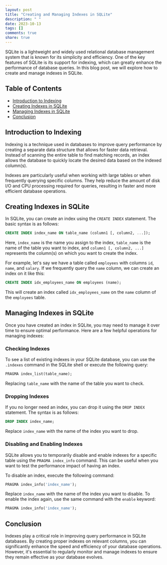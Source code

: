 ```yaml
---
layout: post
title: "Creating and Managing Indexes in SQLite"
description: " "
date: 2023-10-13
tags: []
comments: true
share: true
---
```


SQLite is a lightweight and widely used relational database management system that is known for its simplicity and efficiency. One of the key features of SQLite is its support for indexing, which can greatly enhance the performance of database queries. In this blog post, we will explore how to create and manage indexes in SQLite.

## Table of Contents
- [Introduction to Indexing](#introduction-to-indexing)
- [Creating Indexes in SQLite](#creating-indexes-in-sqlite)
- [Managing Indexes in SQLite](#managing-indexes-in-sqlite)
- [Conclusion](#conclusion)

## Introduction to Indexing

Indexing is a technique used in databases to improve query performance by creating a separate data structure that allows for faster data retrieval. Instead of scanning the entire table to find matching records, an index allows the database to quickly locate the desired data based on the indexed column(s).

Indexes are particularly useful when working with large tables or when frequently querying specific columns. They help reduce the amount of disk I/O and CPU processing required for queries, resulting in faster and more efficient database operations.

## Creating Indexes in SQLite

In SQLite, you can create an index using the `CREATE INDEX` statement. The basic syntax is as follows:

```sql
CREATE INDEX index_name ON table_name (column1 [, column2, ...]);
```

Here, `index_name` is the name you assign to the index, `table_name` is the name of the table you want to index, and `column1 [, column2, ...]` represents the column(s) on which you want to create the index.

For example, let's say we have a table called `employees` with columns `id`, `name`, and `salary`. If we frequently query the `name` column, we can create an index on it like this:

```sql
CREATE INDEX idx_employees_name ON employees (name);
```

This will create an index called `idx_employees_name` on the `name` column of the `employees` table.

## Managing Indexes in SQLite

Once you have created an index in SQLite, you may need to manage it over time to ensure optimal performance. Here are a few helpful operations for managing indexes:

### Checking Indexes

To see a list of existing indexes in your SQLite database, you can use the `.indexes` command in the SQLite shell or execute the following query:

```sql
PRAGMA index_list(table_name);
```

Replacing `table_name` with the name of the table you want to check.

### Dropping Indexes

If you no longer need an index, you can drop it using the `DROP INDEX` statement. The syntax is as follows:

```sql
DROP INDEX index_name;
```

Replace `index_name` with the name of the index you want to drop.

### Disabling and Enabling Indexes

SQLite allows you to temporarily disable and enable indexes for a specific table using the `PRAGMA index_info` command. This can be useful when you want to test the performance impact of having an index.

To disable an index, execute the following command:

```sql
PRAGMA index_info('index_name');
```

Replace `index_name` with the name of the index you want to disable. To enable the index again, use the same command with the `enable` keyword:

```sql
PRAGMA index_info('index_name');
```

## Conclusion

Indexes play a critical role in improving query performance in SQLite databases. By creating proper indexes on relevant columns, you can significantly enhance the speed and efficiency of your database operations. However, it's essential to regularly monitor and manage indexes to ensure they remain effective as your database evolves.